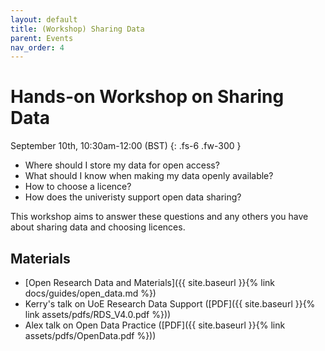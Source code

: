 ```yaml
---
layout: default
title: (Workshop) Sharing Data
parent: Events
nav_order: 4
---
```


# Hands-on Workshop on Sharing Data

September 10th, 10:30am-12:00 (BST)
{: .fs-6 .fw-300 }

- Where should I store my data for open access?
- What should I know when making my data openly available?
- How to choose a licence?
- How does the univeristy support open data sharing?

This workshop aims to answer these questions and any others you have about sharing data and choosing licences.

## Materials

- [Open Research Data and Materials]({{ site.baseurl }}{% link docs/guides/open_data.md %})
- Kerry's talk on UoE Research Data Support ([PDF]({{ site.baseurl }}{% link assets/pdfs/RDS_V4.0.pdf %}))
- Alex talk on Open Data Practice ([PDF]({{ site.baseurl }}{% link assets/pdfs/OpenData.pdf %}))
